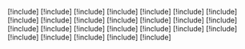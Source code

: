 [!include[](create-apps-overview.md)]
[!include[](install-personal-app.md)]
[!include[](create-first-app.md)]
[!include[](overview-of-the-power-apps-app.md)]
[!include[](understand-power-apps-studio.md)]
[!include[](use-the-fluent-ui-controls.md)]
[!include[](create-additional-apps.md)]
[!include[](use-teams-integration-object.md)]
[!include[](overview-data-platform.md)]
[!include[](data-platform-compare.md)]
[!include[](create-table.md)]
[!include[](edit-delete-table.md)]
[!include[](relationships-table.md)]
[!include[](table-columns.md)]
[!include[](data-platform-faqs.md)]
[!include[](manage-your-apps.md)]
[!include[](publish-and-share-apps.md)]
[!include[](remove-your-apps.md)]
[!include[](uninstall-personal-apps.md)]
[!include[](use-sample-apps-from-teams-store.md)]
[!include[](employee-ideas.md)]
[!include[](inspection.md)]
[!include[](issue-reporting.md)]
[!include[](customize-sample-apps.md)]
[!include[](sample-apps-faqs.md)]
[!include[](known-issues-limitations.md)]